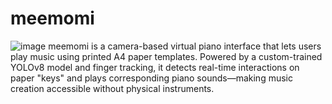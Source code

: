 # meemomi
![image](https://github.com/user-attachments/assets/02f62397-54f2-4acb-ab63-b761399eec01)
meemomi is a camera-based virtual piano interface that lets users play music using printed A4 paper templates. Powered by a custom-trained YOLOv8 model and finger tracking, it detects real-time interactions on paper "keys" and plays corresponding piano sounds—making music creation accessible without physical instruments.
